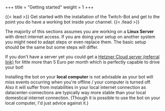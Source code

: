 +++
title = "Getting started"
weight = 1
+++

{{< lead >}}
Get started with the installation of the Twitch-Bot and get to the point you do have a working bot inside your channel.
{{< /lead >}}

The majority of this sections assumes you are working on a **Linux Server** with direct internet access. If you are doing your setup on another system you might need to adapt steps or even replace them. The basic setup should be the same but some steps will differ.

If you don't have a server yet you could get a [Hetzner Cloud server (referral link)](https://hetzner.cloud/?ref=843sgmhTGlwR) for little more than 5 Euro per month which is perfectly capable to drive your bot!

Installing the bot on your **local computer** is not advisable as your bot will miss events occurring when you're offline / your computer is turned off. Also it will suffer from instabilities in your local internet connection as datacenter-connections are typically way more stable than your local domestical internet connection. (Though it is possible to use the bot on your local computer, I'd just advice against it.)
